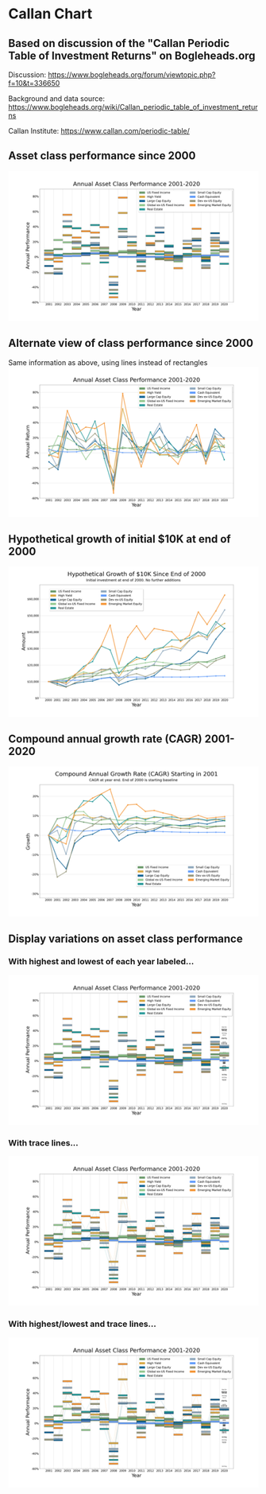 # Callan Chart

## Based on discussion of the "Callan Periodic Table of Investment Returns" on Bogleheads.org

Discussion: https://www.bogleheads.org/forum/viewtopic.php?f=10&t=336650

Background and data source: https://www.bogleheads.org/wiki/Callan_periodic_table_of_investment_returns

Callan Institute: https://www.callan.com/periodic-table/


## Asset class performance since 2000
![Asset Classes](./images/callan_chart.png)

## Alternate view of class performance since 2000
Same information as above, using lines instead of rectangles
![Asset Classes with lines](./images/annual_returns.png)


## Hypothetical growth of initial $10K at end of 2000
![Hypothetical Growth](./images/callan_hyp_growth.png)


## Compound annual growth rate (CAGR) 2001-2020
![CAGR](./images/callan_cagr.png)


## Display variations on asset class performance

### With highest and lowest of each year labeled...
![Minimum and Maximum](./images/callan_chart_minmax.png)

### With trace lines...
![Trace Lines](./images/callan_chart_lines.png)

### With highest/lowest and trace lines...
![Trace Lines](./images/callan_chart_lines_minmax.png)
